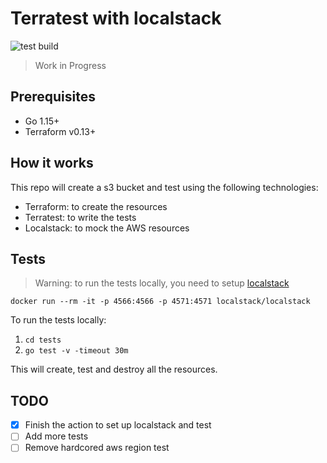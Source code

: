 # Terratest with localstack
![test build](https://github.com/spo-ops/terratest-localstack/actions/workflows/main.yml/badge.svg)

> Work in Progress

## Prerequisites
* Go 1.15+
* Terraform v0.13+

## How it works
This repo will create a s3 bucket and test using the following technologies:
* Terraform: to create the resources
* Terratest: to write the tests
* Localstack: to mock the AWS resources

## Tests

> Warning: to run the tests locally, you need to setup [localstack](https://github.com/localstack/localstack)

```
docker run --rm -it -p 4566:4566 -p 4571:4571 localstack/localstack

```

To run the tests locally:   
1. `cd tests`
2. `go test -v -timeout 30m`

This will create, test and destroy all the resources.

## TODO
- [x] Finish the action to set up localstack and test
- [ ] Add more tests
- [ ] Remove hardcored aws region test
